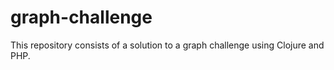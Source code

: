 # graph-challenge
This repository consists of a solution to a graph challenge using Clojure and PHP.
